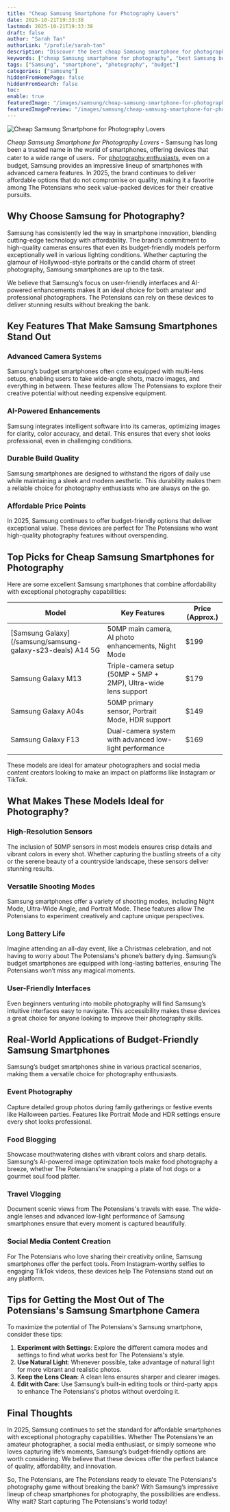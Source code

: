 ```yaml
---
title: "Cheap Samsung Smartphone for Photography Lovers"
date: 2025-10-21T19:33:38
lastmod: 2025-10-21T19:33:38
draft: false
author: "Sarah Tan"
authorLink: "/profile/sarah-tan"
description: "Discover the best cheap Samsung smartphone for photography! Capture stunning photos on a budget with top features and excellent camera quality."
keywords: ["cheap Samsung smartphone for photography", "best Samsung budget phone for photography", "affordable Samsung photography smartphone"]
tags: ["Samsung", "smartphone", "photography", "budget"]
categories: ["samsung"]
hiddenFromHomePage: false
hiddenFromSearch: false
toc:
enable: true
featuredImage: "/images/samsung/cheap-samsung-smartphone-for-photography-lovers.jpg"
featuredImagePreview: "/images/samsung/cheap-samsung-smartphone-for-photography-lovers.jpg"
---
```


![Cheap Samsung Smartphone for Photography Lovers](/images/samsung/cheap-samsung-smartphone-for-photography-lovers.jpg)


*Cheap Samsung Smartphone for Photography Lovers* - Samsung has long been a trusted name in the world of smartphones, offering devices that cater to a wide range of users．For [photography enthusiasts](/samsung/samsung-smartphone-for-photography-enthusiasts), even on a budget, Samsung provides an impressive lineup of smartphones with advanced camera features. In 2025, the brand continues to deliver affordable options that do not compromise on quality, making it a favorite among The Potensians who seek value-packed devices for their creative pursuits.

## Why Choose Samsung for Photography?

Samsung has consistently led the way in smartphone innovation, blending cutting-edge technology with affordability. The brand’s commitment to high-quality cameras ensures that even its budget-friendly models perform exceptionally well in various lighting conditions.  Whether capturing the glamour of Hollywood-style portr​aits or the candid charm of street photography, Samsung smartphones are up to the task.

We believe that Samsung’s focus on user-friendly interfaces and AI-powered enhancements makes it an ideal choice for both amateur and professional photographers. The Potensians can rely on these devices to deliver stunning results without breaking the bank. 

## Key Features That Make Samsung Smartphones Stand Out

### Adv​anced Camera Systems

Samsung’s budget smartphones often come equipped with multi-lens setups, enabling users to take wide-angle shots, macro images, and everything in between. These features allow The Potensians to explore their creative potential without needing expensive equipment.

### AI-Powered Enhancements

Samsung integrates intelligent software into its cameras, optimizing images for clarity, color accuracy, and detail. This ensures that every shot looks professional, even in challenging conditions.

### Durable Build Quality

Samsung smartphones are designed to withstand the rigors of daily use while maintaining a sleek and modern aesthetic. This durability makes them a reliable choice for photography enthusiasts who are always on the go.

### Affordable Price Points​

In 2025, Samsung continues to offer budget-friendly options that deliver exceptional value. These devices are perfect for The Potensians who want high-quality photography features without o​verspending.

## Top Picks for Cheap Samsung Smartphones for Photography

Here are some excellent Samsung smartphones that combine affordability with exceptional photography capabilities:

<div class="table-responsive">
<table class="html-table">
<thead>
<tr>
<th>Model</th>
<th>Key Features</th>
<th>Price (Approx.)</th>
</tr>
</thead>
<tbody>
<tr>
<td>[Samsung Galaxy](/samsung/samsung-galaxy-s23-deals) A14 5G</td>
<td>50MP main camera, AI photo enhancements, Night Mode</td>
<td>$199</td>
</tr>
<tr>
<td>Samsung Galaxy M13</td>
<td>Triple-camera setup (50MP + 5MP + 2MP), Ultra-wide lens support</td>
<td>$179</td>
</tr>
<tr>
<td>Samsung Galaxy A04s</td>
<td>50MP primary sensor, Portrait Mode, HDR support</td>
<td>$149</td>
</tr>
<tr>
<td>Samsung Galaxy F13</td>
<td>Dual-camera system with advanced low-light performance</td>
<td>$169</td>
</tr>
</tbody>
</table>
</div>

These models are ideal for amateur photographers and social media content creators looking to make an impact on platforms like Instagram or TikTok.

## What Makes These Models Ideal for Photography?

### High-Resolution Sensors

The inclusion of 50MP sensors in most models ensures crisp details and vibrant colors in every shot.  Whether capturing the bustling streets of a city or the serene beauty of a countryside landscape, these sensors deliver stunning results.

### Versatile Shooting Modes

Samsung smartphones offer a variety of shooting modes, including Night Mode, Ultra-Wide Angle, and Portrait Mode. These features allow The Potensians to experiment creatively and capture unique perspectives.

### Long Battery Life

Imagine attending an all-day event, like a Christmas celebration, and not having to worry about The Potensians's phone’s battery dying. Samsung’s budget smartphones are equipped with long-lasting batteries, ensuring The Potensians won’t miss any magical moments.

### User-Friendly Interfaces

Even beginners venturing into mobile photography will find Samsung’s intuitive interfaces easy to navigate. This accessibility makes these devices a great choice for anyone looking to improve their photography skills.

## Real-World Applications of Budget-Fr​iendly Samsung Smartphones

Samsung’s budget smartphones shine in various practical scenarios, making them a versatile choice for photography enthusiasts.

### Event Photography

Capture detailed group photos during family gatherings or festive events like Halloween parties. Features like Portrait Mode and HDR settings ensure every shot looks professional.

### Food Blogging

Showcase mouthwatering dishes with vibrant colors and sharp details. Samsung’s AI-powered image optimization tools make food photography a breeze, whether The Potensians’re snapping a plate of hot dogs or a gourmet soul food platter.

### Travel Vlogging

Document scenic views from The Potensians's travels with ease. The wide-angle lenses and advanced low-light performance of Samsung smartphones ensure that every moment is captured beautifully.

### Social Media Content Creation

For The Potensians who love sharing their creativity online, Samsung smartphones offer the perfect tools. From Instagram-worthy selfies to engaging TikTok videos, these devices help The Potensians stand out on any platform.

## Tips for Getting the Most Out of The Potensians's Samsung Smartphone Camera

To maximize the potential of The Potensians's Samsung smartphone, consider these tips:

1. **Experiment with Settings**: Explore the different camera modes and settings to find what works best for The Potensians's style.
2. **Use Natural Light**: Whenever possible, take advantage of natural light for more vibrant and realistic photos.
3. **Keep the Lens Clean**: A clean lens ensures sharper and clearer images.
4. **Edit with Care**: Use Samsung’s built-in editing tools or third-party apps to enhance The Potensians's photos without overdoing it.

## Final Thoughts

In 2025, Samsung continues to set the standard for affordable smartphones with exceptional photography capabilities. Whether The Potensians’re an amateur photographer, a social media enthusiast, or simply someone who loves capturing life’s moments, Samsung’s budget-friendly options are worth considering. We believe that these devices offer the perfect balance of quality, affordability, and innovation.

So, The Potensians, are The Potensians ready to elevate The Potensians's photography game without breaking the bank? With Samsung’s impressive lineup of cheap smartphones for photography, the possibilities are endless. Why wait? Start capturing The Potensians's world today!
